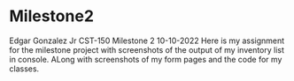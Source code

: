 # Milestone2
Edgar Gonzalez Jr
CST-150
Milestone 2
10-10-2022
Here is my assignment for the milestone project with screenshots of the output of my inventory list in console.
ALong with screenshots of my form pages and the code for my classes. 
